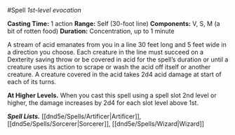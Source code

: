 #Spell
*1st-level evocation*

**Casting Time:** 1 action
**Range:** Self (30-foot line)
**Components:** V, S, M (a bit of rotten food)
**Duration:** Concentration, up to 1 minute

A stream of acid emanates from you in a line 30 feet long and 5 feet wide in a direction you choose. Each creature in the line must succeed on a Dexterity saving throw or be covered in acid for the spell’s duration or until a creature uses its action to scrape or wash the acid off itself or another creature. A creature covered in the acid takes 2d4 acid damage at start of each of its turns.

**At Higher Levels.** When you cast this spell using a spell slot 2nd level or higher, the damage increases by 2d4 for each slot level above 1st.

***Spell Lists.*** [[dnd5e/Spells/Artificer\|Artificer]], [[dnd5e/Spells/Sorcerer\|Sorcerer]], [[dnd5e/Spells/Wizard\|Wizard]]